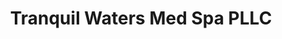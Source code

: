 ---
title: "Tranquil Waters Med Spa PLLC"
url: /gilbert/tranquil-waters-med-spa-pllc/
shop: Massage
---